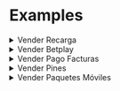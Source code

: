 # Examples

<details>

<summary>Vender Recarga</summary>

```json
{
  "data": {
    "productId": 10000,
    "customerCellphone": "32212341010",
    "amount": 1000
  },
  "_version": "1.7.13",
  "_channel": "WS",
  "_geolocation": null
}
```

</details>

<details>

<summary>Vender Betplay</summary>

El campo \_geolocation se valida si el producto está activo contra la ciudad más cercana

```json

{
  "data": {
    "productId": 206000,
    "customerDocument": "123456",
    "customerCellphone": "32212341010",
    "amount": 1000
  },
  "_version": "1.7.13",
  "_channel": "WS",
  "_geolocation": {
    "commerceId": 10,
    "address": "Calle 10",
    "lat": 35.9501734,
    "lon": 14.413812,
    "accuracy": 15.321
  }
}
```

</details>

<details>

<summary>Vender Pago Facturas</summary>

```json
{
  "data": {
    "productId": 527611,
    "reference": "8612312",
    "customerCellphone": "3148527176"
    "amount": 29500
  },
  "_version": "1.10.2",
  "_channel": "WS",
  "_geolocation": null
}
```

</details>

<details>

<summary>Vender  Pines</summary>

```json
  "data": {
    "productId": 101001,
    "customerCellphone": "3148527176",
    "customerEmail": "luis.correal@bemovil.net",
    "amount": 20000
  },
  "_version": "1.10.2",
  "_channel": "WS",
  "_geolocation": null
}
```

</details>

<details>

<summary>Vender Paquetes Móviles</summary>

```json
{
  "data": {
    "productId": 20043,
    "customerCellphone": "3148527176",
    "amount": 16000
  },
  "_deviceId": "6c7ec409-249a-4f21-9a92-720e441fd998",
  "_version": "1.10.2",
  "_channel": "WS",
  "_geolocation": null
}
```

</details>
